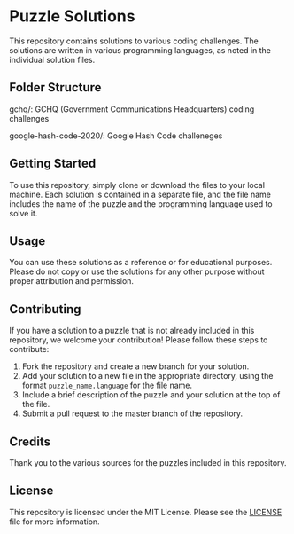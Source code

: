 # Puzzle Solutions

This repository contains solutions to various coding challenges. The solutions are written in various programming languages, as noted in the individual solution files.


## Folder Structure


gchq/: GCHQ (Government Communications Headquarters) coding challenges

google-hash-code-2020/: Google Hash Code challeneges



## Getting Started

To use this repository, simply clone or download the files to your local machine. Each solution is contained in a separate file, and the file name includes the name of the puzzle and the programming language used to solve it.

## Usage

You can use these solutions as a reference or for educational purposes. Please do not copy or use the solutions for any other purpose without proper attribution and permission.

## Contributing

If you have a solution to a puzzle that is not already included in this repository, we welcome your contribution! Please follow these steps to contribute:

1. Fork the repository and create a new branch for your solution.
2. Add your solution to a new file in the appropriate directory, using the format `puzzle_name.language` for the file name.
3. Include a brief description of the puzzle and your solution at the top of the file.
4. Submit a pull request to the master branch of the repository.

## Credits

Thank you to the various sources for the puzzles included in this repository.

## License

This repository is licensed under the MIT License. Please see the [LICENSE](LICENSE) file for more information.

